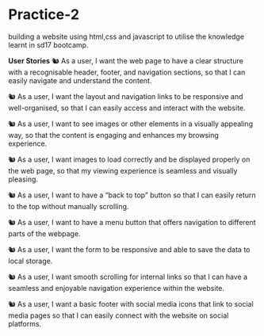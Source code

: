 # Practice-2

building a website using html,css and javascript to utilise the knowledge learnt in sd17 bootcamp.

**User Stories**
🐿️ As a user, I want the web page to have a clear structure with a recognisable header, footer, and navigation sections, so that I can easily navigate and understand the content.

🐿️ As a user, I want the layout and navigation links to be responsive and well-organised, so that I can easily access and interact with the website.

🐿️ As a user, I want to see images or other elements in a visually appealing way, so that the content is engaging and enhances my browsing experience.

🐿️ As a user, I want images to load correctly and be displayed properly on the web page, so that my viewing experience is seamless and visually pleasing.

🐿️ As a user, I want to have a “back to top” button so that I can easily return to the top without manually scrolling.

🐿️ As a user, I want to have a menu button that offers navigation to different parts of the webpage.

🐿️ As a user, I want the form to be responsive and able to save the data to local storage.

🐿️ As a user, I want smooth scrolling for internal links so that I can have a seamless and enjoyable navigation experience within the website.

🐿️ As a user, I want a basic footer with social media icons that link to social media pages so that I can easily connect with the website on social platforms.
